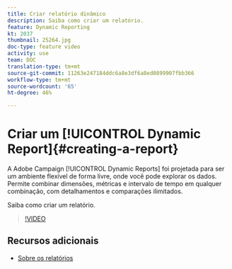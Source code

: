 ```yaml
---
title: Criar relatório dinâmico
description: Saiba como criar um relatório.
feature: Dynamic Reporting
kt: 2037
thumbnail: 25264.jpg
doc-type: feature video
activity: use
team: DOC
translation-type: tm+mt
source-git-commit: 11263e247184ddc6a8e3df6a8ed0899907fbb366
workflow-type: tm+mt
source-wordcount: '65'
ht-degree: 46%

---
```



# Criar um [!UICONTROL Dynamic Report]{#creating-a-report}

A Adobe Campaign [!UICONTROL Dynamic Reports] foi projetada para ser um ambiente flexível de forma livre, onde você pode explorar os dados. Permite combinar dimensões, métricas e intervalo de tempo em qualquer combinação, com detalhamentos e comparações ilimitados.

Saiba como criar um relatório.

>[!VIDEO](https://video.tv.adobe.com/v/25264/?quality=12)

## Recursos adicionais

* [Sobre os relatórios](https://docs.adobe.com/content/help/pt-BR/campaign-standard/using/reporting/about-reporting/about-dynamic-reports.html)
